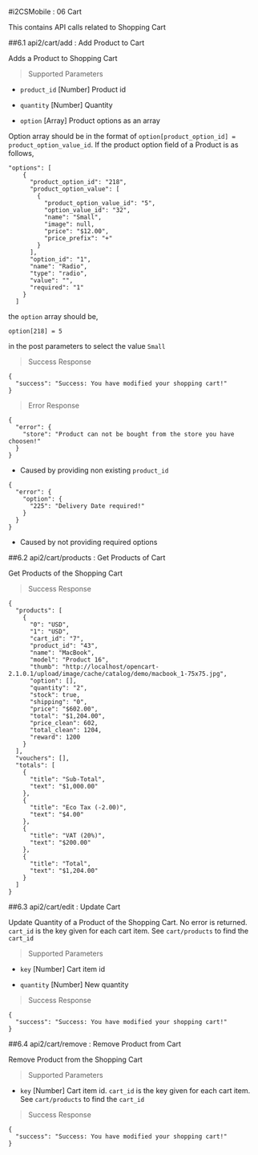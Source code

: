 #i2CSMobile : 06 Cart

This contains API calls related to Shopping Cart

##6.1 api2/cart/add : Add Product to Cart

Adds a Product to Shopping Cart

> Supported Parameters

* `product_id` [Number] Product id

* `quantity` [Number] Quantity

* `option` [Array] Product options as an array

Option array should be in the format of `option[product_option_id] = product_option_value_id`. If the product option field of a Product is as follows,

```
"options": [
    {
      "product_option_id": "218",
      "product_option_value": [
        {
          "product_option_value_id": "5",
          "option_value_id": "32",
          "name": "Small",
          "image": null,
          "price": "$12.00",
          "price_prefix": "+"
        }
      ],
      "option_id": "1",
      "name": "Radio",
      "type": "radio",
      "value": "",
      "required": "1"
    }
  ]
```

the `option` array should be,

```
option[218] = 5
```

in the post parameters to select the value `Small`

> Success Response

```
{
  "success": "Success: You have modified your shopping cart!"
}
```
> Error Response

```
{
  "error": {
    "store": "Product can not be bought from the store you have choosen!"
  }
}
```
* Caused by providing non existing `product_id`

```
{
  "error": {
    "option": {
      "225": "Delivery Date required!"
    }
  }
}
```
* Caused by not providing required options

##6.2 api2/cart/products : Get Products of Cart

Get Products of the Shopping Cart

> Success Response

```
{
  "products": [
    {
      "0": "USD",
      "1": "USD",
      "cart_id": "7",
      "product_id": "43",
      "name": "MacBook",
      "model": "Product 16",
      "thumb": "http://localhost/opencart-2.1.0.1/upload/image/cache/catalog/demo/macbook_1-75x75.jpg",
      "option": [],
      "quantity": "2",
      "stock": true,
      "shipping": "0",
      "price": "$602.00",
      "total": "$1,204.00",
      "price_clean": 602,
      "total_clean": 1204,
      "reward": 1200
    }
  ],
  "vouchers": [],
  "totals": [
    {
      "title": "Sub-Total",
      "text": "$1,000.00"
    },
    {
      "title": "Eco Tax (-2.00)",
      "text": "$4.00"
    },
    {
      "title": "VAT (20%)",
      "text": "$200.00"
    },
    {
      "title": "Total",
      "text": "$1,204.00"
    }
  ]
}
```

##6.3 api2/cart/edit : Update Cart

Update Quantity of a Product of the Shopping Cart. No error is returned. `cart_id` is the key given for each cart item. See `cart/products` to find the `cart_id`

> Supported Parameters

* `key` [Number] Cart item id

* `quantity` [Number] New quantity


> Success Response

```
{
  "success": "Success: You have modified your shopping cart!"
}
```

##6.4 api2/cart/remove : Remove Product from Cart

Remove Product from the Shopping Cart

> Supported Parameters

* `key` [Number] Cart item id. `cart_id` is the key given for each cart item. See `cart/products` to find the `cart_id`


> Success Response

```
{
  "success": "Success: You have modified your shopping cart!"
}
```
